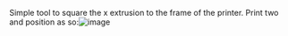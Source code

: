 Simple tool to square the x extrusion to the frame of the printer.
Print two and position as so:![image](https://user-images.githubusercontent.com/30688588/133002442-791f621b-d93f-481a-84ad-f9b42f42127b.png)
